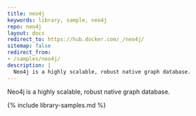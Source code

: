 ```yaml
---
title: neo4j
keywords: library, sample, neo4j
repo: neo4j
layout: docs
redirect_to: https://hub.docker.com/_/neo4j/
sitemap: false
redirect_from:
- /samples/neo4j/
description: |
  Neo4j is a highly scalable, robust native graph database.
---
```


Neo4j is a highly scalable, robust native graph database.


{% include library-samples.md %}
